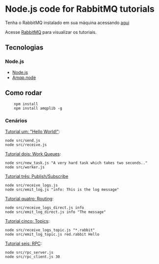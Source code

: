 # Node.js code for RabbitMQ tutorials

Tenha o RabbitMQ instalado em sua máquina acessando [aqui](https://www.rabbitmq.com/download.html)

Acesse [RabbitMQ](https://www.rabbitmq.com/getstarted.html) para visualizar os tutoriais.

## Tecnologias

### Node.js

- [Node.js](https://nodejs.org/en/download/) 
- [Amqp.node](https://github.com/squaremo/amqp.node)

## Como rodar
``` shell
    npm install 
    npm install amqplib -g
```
 


### Cenários

[Tutorial um: "Hello World!"](https://www.rabbitmq.com/tutorials/tutorial-one-javascript.html):

``` shell
node src/send.js
node src/receive.js
```

[Tutorial dois: Work Queues](https://www.rabbitmq.com/tutorials/tutorial-two-javascript.html):

``` shell
node src/new_task.js "A very hard task which takes two seconds.."
node src/worker.js
```

[Tutorial três: Publish/Subscribe](https://www.rabbitmq.com/tutorials/tutorial-three-javascript.html)

``` shell
node src/receive_logs.js
node src/emit_log.js "info: This is the log message"
```

[Tutorial quatro: Routing](https://www.rabbitmq.com/tutorials/tutorial-four-javascript.html):

``` shell
node src/receive_logs_direct.js info
node src/emit_log_direct.js info "The message"
```


[Tutorial cinco: Topics](https://www.rabbitmq.com/tutorials/tutorial-five-javascript.html):

``` shell
node src/receive_logs_topic.js "*.rabbit"
node src/emit_log_topic.js red.rabbit Hello
```

[Tutorial seis: RPC](https://www.rabbitmq.com/tutorials/tutorial-six-javascript.html):

``` shell
node src/rpc_server.js
node src/rpc_client.js 30
```